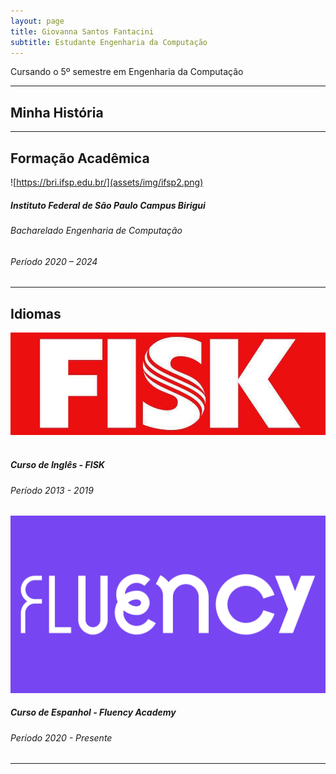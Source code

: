 ```yaml
---
layout: page
title: Giovanna Santos Fantacini
subtitle: Estudante Engenharia da Computação
---
```


<div style="text-align: justify"> Cursando o 5º semestre em Engenharia da Computação
</div>

---

## Minha História
<div style="text-align: justify">  </div>

---

## Formação Acadêmica

![https://bri.ifsp.edu.br/](assets/img/ifsp2.png)
##### Instituto Federal de São Paulo Campus Birigui
###### Bacharelado Engenharia de Computação
###### Período  2020 – 2024

---

## Idiomas 
![FISK](assets/img/Fisk.jpeg)
<img src="" alt="" width="150"/>
##### Curso de Inglês - FISK
###### Período  2013 - 2019

![FLUENCYACADEMY](assets/img/FluencyAcademy.png)
##### Curso de Espanhol - Fluency Academy
###### Período  2020 - Presente
---

